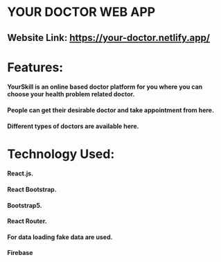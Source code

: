 # YOUR DOCTOR WEB APP

## Website Link: https://your-doctor.netlify.app/

# Features:
#### YourSkill is an online based doctor platform for you where you can choose your health problem related doctor.
#### People can get their desirable doctor and take appointment from here.
#### Different types of doctors are available here. 

# Technology Used:
#### React.js.
#### React Bootstrap.
#### Bootstrap5.
#### React Router.
#### For data loading fake data are used.
#### Firebase
